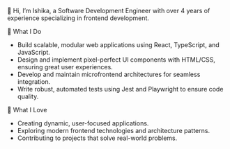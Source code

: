 
<!--
**Ishikak23/ishikak23** is a ✨ _special_ ✨ repository because its `README.md` (this file) appears on your GitHub profile.

Here are some ideas to get you started:

- 🔭 I’m currently working on ...
- 🌱 I’m currently learning ...
- 👯 I’m looking to collaborate on ...
- 🤔 I’m looking for help with ...
- 💬 Ask me about ...
- 📫 How to reach me: ...
- 😄 Pronouns: ...
- ⚡ Fun fact: ...
-->
👋 Hi, I’m Ishika, a Software Development Engineer with over 4 years of experience specializing in frontend development.

🚀 What I Do

- Build scalable, modular web applications using React, TypeScript, and JavaScript.
- Design and implement pixel-perfect UI components with HTML/CSS, ensuring great user experiences.
- Develop and maintain microfrontend architectures for seamless integration.
- Write robust, automated tests using Jest and Playwright to ensure code quality.

🌟 What I Love

- Creating dynamic, user-focused applications.
- Exploring modern frontend technologies and architecture patterns.
- Contributing to projects that solve real-world problems.

